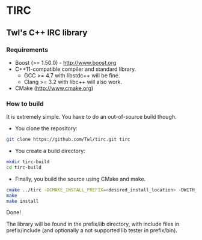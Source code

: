 # TIRC
## Twl's C++ IRC library

### Requirements

* Boost (>= 1.50.0) - http://www.boost.org
* C++11-compatible compiler and standard library.
    * GCC >= 4.7 with libstdc++ will be fine.
    * Clang >= 3.2 with libc++ will also work.
* CMake (http://www.cmake.org)


### How to build

It is extremely simple. You have to do an out-of-source build though.

* You clone the repository:

```bash
git clone https://github.com/Twl/tirc.git tirc
```

* You create a build directory:

```bash
mkdir tirc-build
cd tirc-build
```


* Finally, you build the source using CMake and make.

```bash
cmake ../tirc -DCMAKE_INSTALL_PREFIX=<desired_install_location> -DWITH_TESTER=0
make
make install
```

Done!

The library will be found in the prefix/lib directory, with include files in prefix/include (and optionally a not supported
lib tester in prefix/bin).
